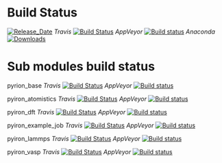 # Build Status 

[![Release_Date](https://anaconda.org/pyiron/pyiron/badges/latest_release_date.svg)](https://anaconda.org/pyiron/pyiron)
_Travis_
[![Build Status](https://travis-ci.org/pyiron/pyiron.svg?branch=master)](https://travis-ci.org/pyiron/pyiron)
_AppVeyor_
[![Build status](https://ci.appveyor.com/api/projects/status/jworc1t4r3empd9k/branch/master?svg=true)](https://ci.appveyor.com/project/jan-janssen/pyiron/branch/master)
_Anaconda_
[![Downloads](https://anaconda.org/pyiron/pyiron/badges/downloads.svg)](https://anaconda.org/pyiron/pyiron)

# Sub modules build status  
pyrion_base 
_Travis_
[![Build Status](https://travis-ci.org/pyiron/pyiron_base.svg?branch=master)](https://travis-ci.org/pyiron/pyiron_base)
_AppVeyor_
[![Build status](https://ci.appveyor.com/api/projects/status/sh2wnbwl6dr5nd2f/branch/master?svg=true)](https://ci.appveyor.com/project/jan-janssen/pyiron-base/branch/master)

pyiron_atomistics 
_Travis_
[![Build Status](https://travis-ci.org/pyiron/pyiron_atomistics.svg?branch=master)](https://travis-ci.org/pyiron/pyiron_atomistics)
_AppVeyor_
[![Build status](https://ci.appveyor.com/api/projects/status/5s7bh82op9mik910/branch/master?svg=true)](https://ci.appveyor.com/project/jan-janssen/pyiron-atomistics/branch/master)

pyiron_dft 
_Travis_
[![Build Status](https://travis-ci.org/pyiron/pyiron_dft.svg?branch=master)](https://travis-ci.org/pyiron/pyiron_dft)
_AppVeyor_
[![Build status](https://ci.appveyor.com/api/projects/status/6maaomvc4h0s6nm4/branch/master?svg=true)](https://ci.appveyor.com/project/jan-janssen/pyiron-dft/branch/master)

pyiron_example_job
_Travis_
[![Build Status](https://travis-ci.org/pyiron/pyiron_example_job.svg?branch=master)](https://travis-ci.org/pyiron/pyiron_example_job)
_AppVeyor_
[![Build status](https://ci.appveyor.com/api/projects/status/qtj9b1lar7ijxtjd/branch/master?svg=true)](https://ci.appveyor.com/project/jan-janssen/pyiron-example-job/branch/master)

pyiron_lammps
_Travis_
[![Build Status](https://travis-ci.org/pyiron/pyiron_lammps.svg?branch=master)](https://travis-ci.org/pyiron/pyiron_lammps)
_AppVeyor_
[![Build status](https://ci.appveyor.com/api/projects/status/i9fr57air5iu4ldx/branch/master?svg=true)](https://ci.appveyor.com/project/jan-janssen/pyiron-lammps/branch/master)

pyiron_vasp
_Travis_
[![Build Status](https://travis-ci.org/pyiron/pyiron_vasp.svg?branch=master)](https://travis-ci.org/pyiron/pyiron_vasp)
_AppVeyor_
[![Build status](https://ci.appveyor.com/api/projects/status/7s3qrh6r6wt7pqha/branch/master?svg=true)](https://ci.appveyor.com/project/jan-janssen/pyiron-vasp/branch/master)
